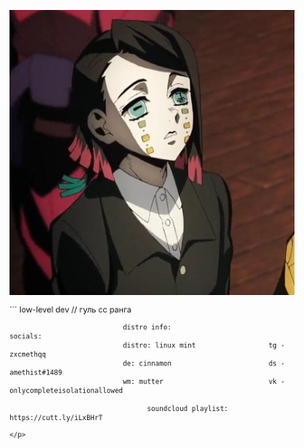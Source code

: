 <p align="center">
  <img src="https://github.com/meth1337/meth1337/blob/main/enmu.jpg" />
</p>

<p allign="center">
  ```
                                            low-level dev // гуль сс ранга 

                                distro info:                        socials:
                                distro: linux mint                  tg - zxcmethqq
                                de: cinnamon                        ds - amethist#1489
                                wm: mutter                          vk - onlycompleteisolationallowed

                                      soundcloud playlist: https://cutt.ly/iLxBHrT
```
</p>

